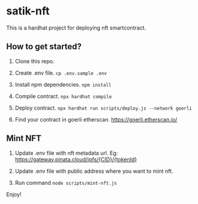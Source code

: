 # satik-nft

This is a hardhat project for deploying nft smartcontract.

## How to get started?

1. Clone this repo.

2. Create .env file.  `cp .env.sample .env`

3. Install npm dependencies. `npm install`

4. Compile contract. `npx hardhat compile`

5. Deploy contract. `npx hardhat run scripts/deploy.js --network goerli`

6. Find your contract in goerli etherscan. https://goerli.etherscan.io/


## Mint NFT

1. Update .env file with nft metadata url. Eg: https://gateway.pinata.cloud/ipfs/{CID}/{tokenId}

2. Update .env file with public address where you want to mint nft.

3. Run command `node scripts/mint-nft.js`


Enjoy!